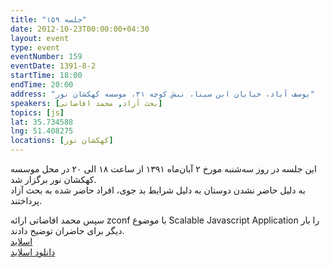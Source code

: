 ```yaml
---
title: "جلسه ۱۵۹"
date: 2012-10-23T00:00:00+04:30
layout: event
type: event
eventNumber: 159
eventDate: 1391-8-2
startTime: 18:00
endTime: 20:00
address: "یوسف آباد، خیابان ابن سینا، نبش کوچه ۳۱، موسسه کهکشان نور"
speakers: [بحث آزاد, محمد افاضاتی]
topics: [js]
lat: 35.734588
lng: 51.408275
locations: [کهکشان نور]
---
```

این جلسه در روز سه‌شنبه مورخ ۲ آبان‌ماه ۱۳۹۱ از ساعت ۱۸ الی ۲۰ در محل موسسه کهکشان نور برگزار شد.  
به دلیل حاضر نشدن دوستان به دلیل شرایط بد جوی، افراد حاضر شده به بحث آزاد پرداختند.

سپس محمد افاضاتی ارائه zconf با موضوع Scalable
Javascript Application را بار دیگر برای حاضران توضیح دادند.  
[اسلاید](/events/presentations/159/scalable_js_application)  
[دانلود اسلاید](/events/presentations/159/scalable_js_application.tar.gz)